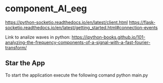 # component_AI_eeg

https://python-socketio.readthedocs.io/en/latest/client.html
https://flask-socketio.readthedocs.io/en/latest/getting_started.html#connection-events

Link to analize waves in python:
https://ipython-books.github.io/101-analyzing-the-frequency-components-of-a-signal-with-a-fast-fourier-transform/


## Star the App
To start the application execute the following comand
python main.py
